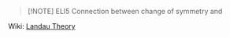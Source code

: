 
> [!NOTE] ELI5
> Connection between change of symmetry and  

Wiki: [Landau Theory](https://en.wikipedia.org/wiki/Landau_theory)